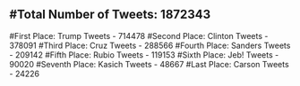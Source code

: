 #Total Number of Tweets: 1872343 
---
#First Place: Trump Tweets - 714478
#Second Place: Clinton Tweets - 378091
#Third Place: Cruz Tweets - 288566
#Fourth Place: Sanders Tweets - 209142
#Fifth Place: Rubio Tweets - 119153
#Sixth Place: Jeb! Tweets - 90020
#Seventh Place: Kasich Tweets - 48667
#Last Place: Carson Tweets - 24226
